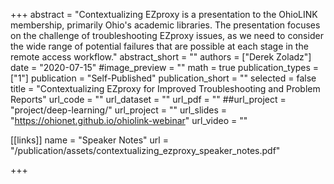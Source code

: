 +++
abstract = "Contextualizing EZproxy is a presentation to the OhioLINK membership, primarily Ohio's academic libraries. The presentation focuses on the challenge of troubleshooting EZproxy issues, as we need to consider the wide range of potential failures that are possible at each stage in the remote access workflow."
abstract_short = ""
authors = ["Derek Zoladz"]
date = "2020-07-15"
#image_preview = ""
math = true
publication_types = ["1"]
publication = "Self-Published"
publication_short = ""
selected = false
title = "Contextualizing EZproxy for Improved Troubleshooting and Problem Reports"
url_code = ""
url_dataset = ""
url_pdf = ""
##url_project = "project/deep-learning/"
url_project = "" 
url_slides = "https://ohionet.github.io/ohiolink-webinar"
url_video = ""

[[links]]
name = "Speaker Notes"
url = "/publication/assets/contextualizing_ezproxy_speaker_notes.pdf"

+++
